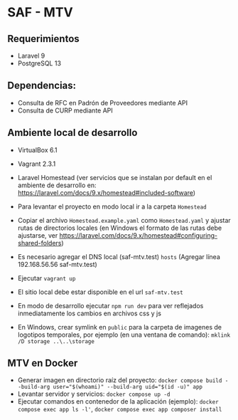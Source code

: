 # SAF - MTV

## Requerimientos

- Laravel 9
- PostgreSQL 13

## Dependencias:

- Consulta de RFC en Padrón de Proveedores mediante API 
- Consulta de CURP mediante API

## Ambiente local de desarrollo

- VirtualBox 6.1
- Vagrant 2.3.1
- Laravel Homestead (ver servicios que se instalan por default en el ambiente de desarrollo en: https://laravel.com/docs/9.x/homestead#included-software)
 
- Para levantar el proyecto en modo local ir a la carpeta `Homestead`
- Copiar el archivo `Homestead.example.yaml` como `Homestead.yaml` y ajustar rutas de directorios locales (en Windows el formato de las rutas debe ajustarse, ver https://laravel.com/docs/9.x/homestead#configuring-shared-folders)
- Es necesario agregar el DNS local (saf-mtv.test) `hosts` (Agregar línea 192.168.56.56	saf-mtv.test)
- Ejecutar `vagrant up`
- El sitio local debe estar disponible en el url `saf-mtv.test`

- En modo de desarrollo ejecutar `npm run dev` para ver reflejados inmediatamente los cambios en archivos css y js

- En Windows, crear symlink en `public` para la carpeta de imagenes de logotipos temporales, por ejemplo (en una ventana de comando): `mklink /D storage ..\..\storage`

## MTV en Docker

- Generar imagen en directorio raíz del proyecto: `docker compose build --build-arg user="$(whoami)" --build-arg uid="$(id -u)" app`
- Levantar servidor y servicios: `docker compose up -d`
- Ejecutar comandos en contenedor de la aplicación (ejemplo): `docker compose exec app ls -l'`, `docker compose exec app composer install`
